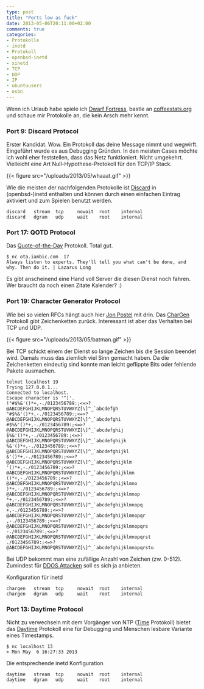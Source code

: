 ```yaml
---
type: post
title: "Ports low as fuck"
date: 2013-05-06T20:11:00+02:00
comments: true
categories:
- Protokolle
- inetd
- Protokoll
- openbsd-inetd
- xinetd
- TCP
- UDP
- IP
- ubuntuusers
- osbn
---
```


Wenn ich Urlaub habe spiele ich [Dwarf Fortress](http://www.bay12games.com/dwarves/), bastle an
<a href="http://coffeestats.org">coffeestats.org</a> und schaue mir Protokolle
an, die kein Arsch mehr kennt.

### Port 9: Discard Protocol

Erster Kandidat. Wow. Ein Protokoll das deine
Message nimmt und wegwirft. Eingeführt wurde es aus Debugging Gründen.
In den meisten Cases möchte ich wohl eher feststellen, dass das Netz
funktioniert. Nicht umgekehrt. Vielleicht eine Art Null-Hypothese-Protokoll für
den TCP/IP Stack.

{{< figure src="/uploads/2013/05/whaaat.gif" >}}

Wie die meisten der nachfolgenden Protokolle ist [Discard](http://tools.ietf.org/html/rfc863) in (openbsd-)inetd enthalten
und können durch einen einfachen Eintrag aktiviert und zum Spielen benutzt
werden.

    discard   stream  tcp     nowait  root    internal
    discard   dgram   udp     wait    root    internal

### Port 17: QOTD Protocol

Das [Quote-of-the-Day](http://tools.ietf.org/html/rfc865) Protokoll. Total gut.

    $ nc ota.iambic.com  17
    Always listen to experts. They'll tell you what can't be done, and why. Then do it. | Lazarus Long

Es gibt anscheinend eine Hand voll Server die diesen Dienst noch fahren.
Wer braucht da noch einen Zitate Kalender? :)

### Port 19: Character Generator Protocol

Wie bei so vielen RFCs hängt auch hier [Jon Postel](http://en.wikipedia.org/wiki/Jon_Postel)
mit drin. Das [CharGen](http://tools.ietf.org/html/rfc864) Protokoll gibt Zeichenketten zurück.
Interessant ist aber das Verhalten bei TCP und UDP.

{{< figure src="/uploads/2013/05/batman.gif" >}}

Bei TCP schickt einem der Dienst so lange Zeichen bis die Session beendet wird.
Damals muss das ziemlich viel Sinn gemacht haben. Da die Zeichenketten
eindeutig sind konnte man leicht geflippte Bits oder fehlende Pakete ausmachen.

```
telnet localhost 19
Trying 127.0.0.1...
Connected to localhost.
Escape character is '^]'.
!"#$%&'()*+,-./0123456789:;<=>?@ABCDEFGHIJKLMNOPQRSTUVWXYZ[\]^_`abcdefgh
"#$%&'()*+,-./0123456789:;<=>?@ABCDEFGHIJKLMNOPQRSTUVWXYZ[\]^_`abcdefghi
#$%&'()*+,-./0123456789:;<=>?@ABCDEFGHIJKLMNOPQRSTUVWXYZ[\]^_`abcdefghij
$%&'()*+,-./0123456789:;<=>?@ABCDEFGHIJKLMNOPQRSTUVWXYZ[\]^_`abcdefghijk
%&'()*+,-./0123456789:;<=>?@ABCDEFGHIJKLMNOPQRSTUVWXYZ[\]^_`abcdefghijkl
&'()*+,-./0123456789:;<=>?@ABCDEFGHIJKLMNOPQRSTUVWXYZ[\]^_`abcdefghijklm
'()*+,-./0123456789:;<=>?@ABCDEFGHIJKLMNOPQRSTUVWXYZ[\]^_`abcdefghijklmn
()*+,-./0123456789:;<=>?@ABCDEFGHIJKLMNOPQRSTUVWXYZ[\]^_`abcdefghijklmno
)*+,-./0123456789:;<=>?@ABCDEFGHIJKLMNOPQRSTUVWXYZ[\]^_`abcdefghijklmnop
*+,-./0123456789:;<=>?@ABCDEFGHIJKLMNOPQRSTUVWXYZ[\]^_`abcdefghijklmnopq
+,-./0123456789:;<=>?@ABCDEFGHIJKLMNOPQRSTUVWXYZ[\]^_`abcdefghijklmnopqr
,-./0123456789:;<=>?@ABCDEFGHIJKLMNOPQRSTUVWXYZ[\]^_`abcdefghijklmnopqrs
-./0123456789:;<=>?@ABCDEFGHIJKLMNOPQRSTUVWXYZ[\]^_`abcdefghijklmnopqrst
./0123456789:;<=>?@ABCDEFGHIJKLMNOPQRSTUVWXYZ[\]^_`abcdefghijklmnopqrstu
```

Bei UDP bekommt man eine zufällige Anzahl von Zeichen (zw. 0-512). Zumindest
für [DDOS Attacken](https://isc.sans.edu/diary/A+Chargen-based+DDoS%3F+Chargen+is+still+a+thing%3F/15647) soll es sich ja anbieten.

Konfiguration für inetd

    chargen   stream  tcp     nowait  root    internal
    chargen   dgram   udp     wait    root    internal

### Port 13: Daytime Protocol

Nicht zu verwechseln mit dem Vorgänger von NTP ([Time](http://tools.ietf.org/html/rfc868) Protokoll)
bietet das [Daytime](http://tools.ietf.org/html/rfc867) Protokoll eine für
Debugging und Menschen lesbare Variante eines Timestamps.

    $ nc localhost 13
    > Mon May  6 16:27:33 2013

Die entsprechende inetd Konfiguration

    daytime   stream  tcp     nowait  root    internal
    daytime   dgram   udp     wait    root    internal

